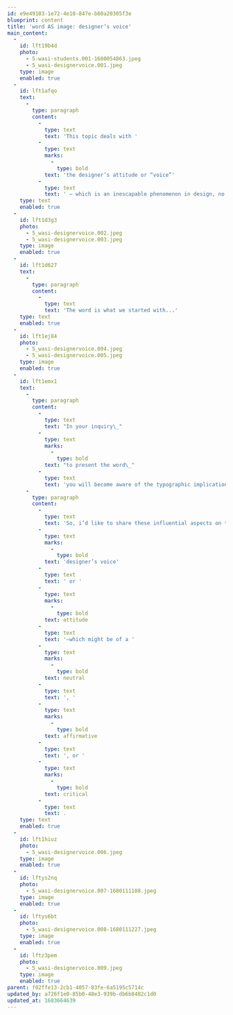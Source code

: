 ```yaml
---
id: e9e49103-1e72-4e10-847e-b60a20305f3e
blueprint: content
title: 'word AS image: designer’s voice'
main_content:
  -
    id: lft19b4d
    photo:
      - 5-wasi-students.001-1680054863.jpeg
      - 5_wasi-designervoice.001.jpeg
    type: image
    enabled: true
  -
    id: lft1afqo
    text:
      -
        type: paragraph
        content:
          -
            type: text
            text: 'This topic deals with '
          -
            type: text
            marks:
              -
                type: bold
            text: 'the designer’s attitude or “voice”'
          -
            type: text
            text: ' — which is an inescapable phenomenon in design, no matter how “objective” one intends to be in the design of texts. Let me briefly go back to that diagram of “word and image equations” I shared earlier.'
    type: text
    enabled: true
  -
    id: lft1d3g3
    photo:
      - 5_wasi-designervoice.002.jpeg
      - 5_wasi-designervoice.003.jpeg
    type: image
    enabled: true
  -
    id: lft1d627
    text:
      -
        type: paragraph
        content:
          -
            type: text
            text: 'The word is what we started with...'
    type: text
    enabled: true
  -
    id: lft1ej84
    photo:
      - 5_wasi-designervoice.004.jpeg
      - 5_wasi-designervoice.005.jpeg
    type: image
    enabled: true
  -
    id: lft1emx1
    text:
      -
        type: paragraph
        content:
          -
            type: text
            text: "In your inquiry\_"
          -
            type: text
            marks:
              -
                type: bold
            text: "to present the word\_"
          -
            type: text
            text: 'you will become aware of the typographic implications for that. There are many, many ways that you can play with the visual elements for the word via letters, sizes, spaces, structures, etc. You might also become aware of your personal role in determining that presentation—which might be affected by your mood, feelings, degree of interest, or preconceptions.'
      -
        type: paragraph
        content:
          -
            type: text
            text: 'So, i’d like to share these influential aspects on the design process with this model that studies the implications of the '
          -
            type: text
            marks:
              -
                type: bold
            text: 'designer’s voice'
          -
            type: text
            text: ' or '
          -
            type: text
            marks:
              -
                type: bold
            text: attitude
          -
            type: text
            text: '—which might be of a '
          -
            type: text
            marks:
              -
                type: bold
            text: neutral
          -
            type: text
            text: ', '
          -
            type: text
            marks:
              -
                type: bold
            text: affirmative
          -
            type: text
            text: ', or '
          -
            type: text
            marks:
              -
                type: bold
            text: critical
          -
            type: text
            text: .
    type: text
    enabled: true
  -
    id: lft1hiuz
    photo:
      - 5_wasi-designervoice.006.jpeg
    type: image
    enabled: true
  -
    id: lftys2nq
    photo:
      - 5_wasi-designervoice.007-1680111188.jpeg
    type: image
    enabled: true
  -
    id: lftys6bt
    photo:
      - 5_wasi-designervoice.008-1680111227.jpeg
    type: image
    enabled: true
  -
    id: lftz3pem
    photo:
      - 5_wasi-designervoice.009.jpeg
    type: image
    enabled: true
parent: f02ffe13-2cb1-4057-83fe-6a5195c5714c
updated_by: a726f1e0-85b0-48e3-939b-db6b8482c1d0
updated_at: 1683664639
---
```


